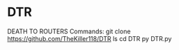# DTR
DEATH TO ROUTERS
Commands:
git clone https://github.com/TheKiller118/DTR
ls
cd DTR 
py DTR.py
